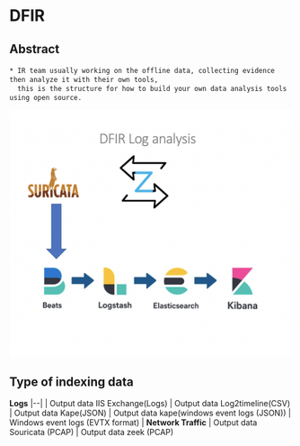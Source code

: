 
DFIR 
===========

Abstract
--------
    * IR team usually working on the offline data, collecting evidence then analyze it with their own tools,
      this is the structure for how to build your own data analysis tools using open source.

![alt text](https://github.com/Maboalenen/DFIR/blob/main/DFIR.jpg?raw=true)

Type of indexing data 
--------------
**Logs**
|--|
| Output data IIS Exchange(Logs)
| Output data Log2timeline(CSV)
|	Output data Kape(JSON)
|	Output data kape(windows event logs (JSON))
|	Windows event logs (EVTX format)
| **Network Traffic**
|	Output data Souricata  (PCAP)
|	Output data zeek  (PCAP)


